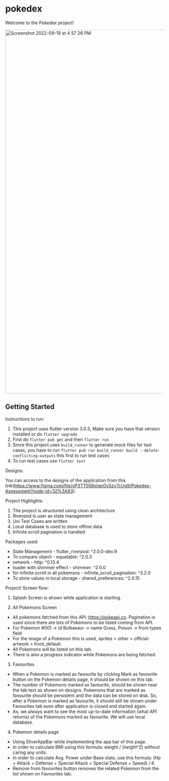# pokedex

Welcome to the Pokedex project!

<img width="1157" alt="Screenshot 2022-09-19 at 4 57 26 PM" src="https://user-images.githubusercontent.com/16499313/191015026-15e098b8-0225-41c7-bbc5-e791c94a8e45.png">


## Getting Started

Instructions to run:

1. This project uses flutter version 3.0.3, Make sure you have that version installed or do `flutter upgrade`
2. First do `flutter pub get` and then `flutter run`
3. Since this project uses `build_runner` to generate mock files for test cases, you have to run `flutter pub run build_runner build --delete-conflicting-outputs` this first to run test cases
4. To run test cases use `flutter test`


Designs: 

You can access to the designs of the application from this link(https://www.figma.com/file/vP3TT058xIqpOv5zv7cUg9/Pokedex-Assessment?node-id=32%3A83).

Project Highlights:

1. The project is structured using clean architecture
2. Riverpod is user as state management
3. Uni Test Cases are written
4. Local database is used to store offline data
5. Infinite scroll pagination is handled


Packages used:

- State Management - flutter_riverpod: ^2.0.0-dev.9
- To compare object - equatable: ^2.0.3
- network - http: ^0.13.4
- loader with shimmer effect - shimmer: ^2.0.0
- for infinite scroll in all pokemons - infinite_scroll_pagination: ^3.2.0
- To store values in local storage - shared_preferences: ^2.0.15

Project/ Screen flow:

1. Splash Screen is shown while application is starting.

2. All Pokemons Screen
- All pokemons fetched from this API: https://pokeapi.co. 
    Pagination is used since there are lots of    Pokemons to be listed coming from API.
- For Pokemon 
    #001 -> id
    Bulbasaur -> name
    Grass, Poison -> from types field
- For the image of a Pokemon this is used, sprites > other > official-artwork > front_default.
- All Pokemons will be listed on this tab.
- There is also a progress indicator while Pokemons are being fetched.
3. Favourites
- When a Pokemon is marked as favourite by clicking Mark as favourite button on the Pokemon details page, it should be shown on this tab.
- The number of Pokemons marked as favourite, should be shown near the tab text as shown on designs.
Pokemons that are marked as favourite should be persistent and the data can be stored on disk. So, after a Pokemon is marked as favourite, it should still be shown under Favourites tab even after application is closed and started again.
- As, we always want to see the most up-to-date information (what API returns) of the Pokemons marked as favourite. We will use local database.
4. Pokemon details page
- Using SliverAppBar while implementing the app bar of this page.
- In order to calculate BMI using this formula: weight / (height^2) without caring any units.
- In order to calculate Avg. Power under Base stats, use this formula: (Hp + Attack + Defense + Special Attack + Special Defense + Speed) / 6
- Remove from favourites button removes the related Pokemon from the list shown on Favourites tab.
